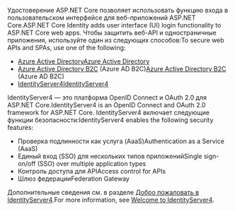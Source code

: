 <span data-ttu-id="02f67-101">Удостоверение ASP.NET Core позволяет использовать функцию входа в пользовательском интерфейсе для веб-приложений ASP.NET Core.</span><span class="sxs-lookup"><span data-stu-id="02f67-101">ASP.NET Core Identity adds user interface (UI) login functionality to ASP.NET Core web apps.</span></span> <span data-ttu-id="02f67-102">Чтобы защитить веб-API и одностраничные приложения, используйте один из следующих способов:</span><span class="sxs-lookup"><span data-stu-id="02f67-102">To secure web APIs and SPAs, use one of the following:</span></span>

* [<span data-ttu-id="02f67-103">Azure Active Directory</span><span class="sxs-lookup"><span data-stu-id="02f67-103">Azure Active Directory</span></span>](/azure/api-management/api-management-howto-protect-backend-with-aad)
* <span data-ttu-id="02f67-104">[Azure Active Directory B2C](/azure/active-directory-b2c/active-directory-b2c-custom-rest-api-netfw) (Azure AD B2C)</span><span class="sxs-lookup"><span data-stu-id="02f67-104">[Azure Active Directory B2C](/azure/active-directory-b2c/active-directory-b2c-custom-rest-api-netfw) (Azure AD B2C)</span></span>
* [<span data-ttu-id="02f67-105">IdentityServer4</span><span class="sxs-lookup"><span data-stu-id="02f67-105">IdentityServer4</span></span>](https://identityserver.io)

<span data-ttu-id="02f67-106">IdentityServer4 — это платформа OpenID Connect и OAuth 2.0 для ASP.NET Core.</span><span class="sxs-lookup"><span data-stu-id="02f67-106">IdentityServer4 is an OpenID Connect and OAuth 2.0 framework for ASP.NET Core.</span></span> <span data-ttu-id="02f67-107">IdentityServer4 включает следующие функции безопасности:</span><span class="sxs-lookup"><span data-stu-id="02f67-107">IdentityServer4 enables the following security features:</span></span>

* <span data-ttu-id="02f67-108">Проверка подлинности как услуга (AaaS)</span><span class="sxs-lookup"><span data-stu-id="02f67-108">Authentication as a Service (AaaS)</span></span>
* <span data-ttu-id="02f67-109">Единый вход (SSO) для нескольких типов приложений</span><span class="sxs-lookup"><span data-stu-id="02f67-109">Single sign-on/off (SSO) over multiple application types</span></span>
* <span data-ttu-id="02f67-110">Контроль доступа для API</span><span class="sxs-lookup"><span data-stu-id="02f67-110">Access control for APIs</span></span>
* <span data-ttu-id="02f67-111">Шлюз федерации</span><span class="sxs-lookup"><span data-stu-id="02f67-111">Federation Gateway</span></span>

<span data-ttu-id="02f67-112">Дополнительные сведения см. в разделе [Добро пожаловать в IdentityServer4](https://docs.identityserver.io/en/latest/index.html).</span><span class="sxs-lookup"><span data-stu-id="02f67-112">For more information, see [Welcome to IdentityServer4](https://docs.identityserver.io/en/latest/index.html).</span></span>
